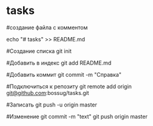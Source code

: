 # tasks
#создание файла с комментом
<p>echo "# tasks" >> README.md</p>

#Создание списка
git init

#Добавить в индекс
git add README.md

#Добавить коммит
git commit -m "Справка"

#Подключиться к репозиту
git remote add origin git@github.com:bossug/tasks.git

#Записать
git push -u origin master


#Изменение
git commit -m "text"
git push origin master
